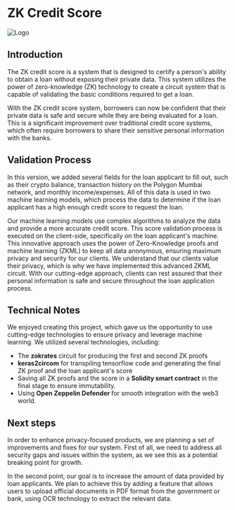 
# ZK Credit Score

![Logo](https://i.ibb.co/rpt77dr/8db82a156d434719bc201fe2f7e980f5.png) 

## **Introduction**
The ZK credit score is a system that is designed to certify a person's ability to obtain a loan without exposing their private data. This system utilizes the power of zero-knowledge (ZK) technology to create a circuit system that is capable of validating the basic conditions required to get a loan.

With the ZK credit score system, borrowers can now be confident that their private data is safe and secure while they are being evaluated for a loan. This is a significant improvement over traditional credit score systems, which often require borrowers to share their sensitive personal information with the banks.

## **Validation Process**
In this version, we added several fields for the loan applicant to fill out, such as their crypto balance, transaction history on the Polygon Mumbai network, and monthly income/expenses. All of this data is used in two machine learning models, which process the data to determine if the loan applicant has a high enough credit score to request the loan.

Our machine learning models use complex algorithms to analyze the data and provide a more accurate credit score. This score validation process is executed on the client-side, specifically on the loan applicant's machine. This innovative approach uses the power of Zero-Knowledge proofs and machine learning (ZKML) to keep all data anonymous, ensuring maximum privacy and security for our clients. We understand that our clients value their privacy, which is why we have implemented this advanced ZKML circuit. With our cutting-edge approach, clients can rest assured that their personal information is safe and secure throughout the loan application process.

## **Technical Notes**
We enjoyed creating this project, which gave us the opportunity to use cutting-edge technologies to ensure privacy and leverage machine learning. We utilized several technologies, including:
- The **zokrates** circuit for producing the first and second ZK proofs
- **keras2circom** for transpiling tensorflow code and generating the final ZK proof and the loan applicant's score
- Saving all ZK proofs and the score in a **Solidity smart contract** in the final stage to ensure immutability.
- Using **Open Zeppelin Defender** for smooth integration with the web3 world.

## **Next steps**
In order to enhance privacy-focused products, we are planning a set of improvements and fixes for our system. First of all, we need to address all security gaps and issues within the system, as we see this as a potential breaking point for growth.

In the second point, our goal is to increase the amount of data provided by loan applicants. We plan to achieve this by adding a feature that allows users to upload official documents in PDF format from the government or bank, using OCR technology to extract the relevant data.

